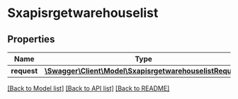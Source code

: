 # Sxapisrgetwarehouselist

## Properties
Name | Type | Description | Notes
------------ | ------------- | ------------- | -------------
**request** | [**\Swagger\Client\Model\SxapisrgetwarehouselistRequest**](SxapisrgetwarehouselistRequest.md) |  | [optional] 

[[Back to Model list]](../README.md#documentation-for-models) [[Back to API list]](../README.md#documentation-for-api-endpoints) [[Back to README]](../README.md)


